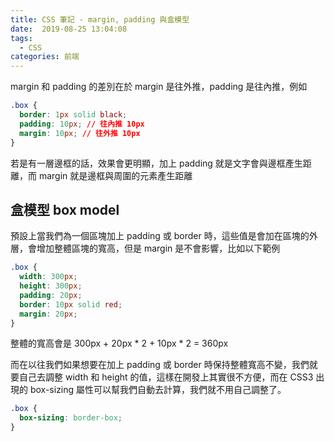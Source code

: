 ```yaml
---
title: CSS 筆記 - margin, padding 與盒模型
date:  2019-08-25 13:04:08
tags: 
  - CSS
categories: 前端
---
```



margin 和 padding 的差別在於 margin 是往外推，padding 是往內推，例如

``` CSS
.box {
  border: 1px solid black;
  padding: 10px; // 往內推 10px
  margin: 10px; // 往外推 10px
}
```

若是有一層邊框的話，效果會更明顯，加上 padding 就是文字會與邊框產生距離，而 margin 就是邊框與周圍的元素產生距離

## 盒模型 box model
預設上當我們為一個區塊加上 padding 或 border 時，這些值是會加在區塊的外層，會增加整體區塊的寬高，但是 margin 是不會影響，比如以下範例

``` CSS
.box {
  width: 300px;
  height: 300px;
  padding: 20px;
  border: 10px solid red;
  margin: 20px;
}
```

整體的寬高會是 300px + 20px * 2 + 10px * 2 = 360px

而在以往我們如果想要在加上 padding 或 border 時保持整體寬高不變，我們就要自己去調整 width 和 height 的值，這樣在開發上其實很不方便，而在 CSS3 出現的 box-sizing 屬性可以幫我們自動去計算，我們就不用自己調整了。

``` css
.box {
  box-sizing: border-box;
}
```

